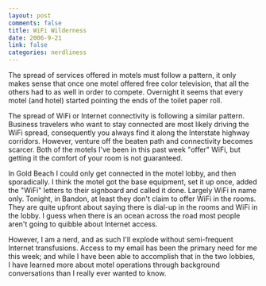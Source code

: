 ```yaml
--- 
layout: post
comments: false
title: WiFi Wilderness
date: 2006-9-21
link: false
categories: nerdliness
---
```

The spread of services offered in motels must follow a pattern, it only makes sense that once one motel offered free color television, that all the others had to as well in order to compete. Overnight it seems that every motel (and hotel) started pointing the ends of the toilet paper roll.

The spread of WiFi or Internet connectivity is following a similar pattern. Business travelers who want to stay connected are most likely driving the WiFi spread, consequently you always find it along the Interstate highway corridors. However, venture off the beaten path and connectivity becomes scarcer. Both of the motels I've been in this past week "offer" WiFi, but getting it the comfort of your room is not guaranteed.

In Gold Beach I could only get connected in the motel lobby, and then sporadically. I think the motel got the base equipment, set it up once, added the "WiFi" letters to their signboard and called it done. Largely WiFi in name only. Tonight, in Bandon, at least they don't claim to offer WiFi in the rooms. They are quite upfront about saying there is dial-up in the rooms and WiFi in the lobby. I guess when there is an ocean across the road most people aren't going to quibble about Internet access.

However, I am a nerd, and as such I'll explode without semi-frequent Internet transfusions. Access to my email has been the primary need for me this week; and while I have been able to accomplish that in the two lobbies, I have learned more about motel operations through background conversations than I really ever wanted to know.


